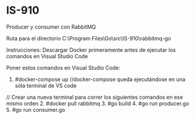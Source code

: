 # IS-910
Producer y consumer con RabbitMQ

Ruta para el directorio
C:\Program Files\Go\src\IS-910\rabbitmq-go

Instrucciones:
Descargar Docker primeramente antes de ejecutar los comandos en Visual Studio Code

Poner estos comandos en Visual Studio Code:

1. #docker-compose up
//docker-compose queda ejecutándose en una sóla terminal de VS code

// Crear una nueva terminal para correr los siguientes comandos en ese mismo orden
2. #docker pull rabbitmq
3. #go build
4. #go run producer.go
5. #go run consumer.go
